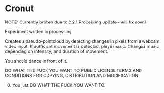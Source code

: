 # Cronut

NOTE: Currently broken due to 2.2.1 Processing update - will fix soon!

Experiment written in processing

Creates a pseudo-pointcloud by detecting changes in pixels from a webcam video input.
If sufficient movement is detected, plays music. Changes music depending on intensity, and duration of movement.

You should dance in front of it.




DO WHAT THE FUCK YOU WANT TO PUBLIC LICENSE 
   TERMS AND CONDITIONS FOR COPYING, DISTRIBUTION AND MODIFICATION 

  0. You just DO WHAT THE FUCK YOU WANT TO.
